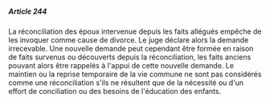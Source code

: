 ##### Article 244

La réconciliation des époux intervenue depuis les faits allégués empêche de les invoquer comme cause de divorce. Le juge déclare alors la demande irrecevable. Une nouvelle demande peut cependant être formée en raison de faits survenus ou découverts depuis la réconciliation, les faits anciens pouvant alors être rappelés à l'appui de cette nouvelle demande. Le maintien ou la reprise temporaire de la vie commune ne sont pas considérés comme une réconciliation s'ils ne résultent que de la nécessité ou d'un effort de conciliation ou des besoins de l'éducation des enfants.

